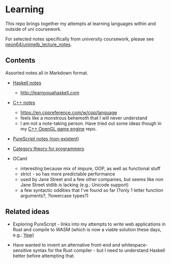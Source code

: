 # Learning

This repo brings together my attempts at learning languages within and outside of uni coursework.

For selected notes specifically from university coursework, please see [neon64/unimelb_lecture_notes](https://github.com/neon64/unimelb_lecture_notes/).

## Contents

Assorted notes all in Markdown format.

- [Haskell notes](haskell/README.md)
  - http://learnyouahaskell.com

- [C++ notes](cpp/README.md)
    - https://en.cppreference.com/w/cpp/language
    - feels like a monstrous behemoth that I will never understand
    - I am not a note-taking person. Have tried out some ideas though in my [C++ OpenGL game engine](https://github.com/neon64/cpp_game_engine) repo.

- [PureScript notes (non-existent)](purescript/README.md)

- [Category theory for programmers](bartosz_milewski_blog.md)

- OCaml
    - interesting because mix of impure, OOP, as well as functional stuff
    - strict - so has more predictable performance
    - used by Jane Street and a few other companies, but seems like non Jane Street stdlib is lacking (e.g.: Unicode support)
    - a few syntactic oddities that I've found so far (?only 1 letter function arguments?, ?lowercase types?)

## Related ideas

- Exploring PureScript - links into my attempts to write web applications in Rust and compile to WASM (which is now a viable solution these days, e.g.: [Yew](https://github.com/yewstack/yew))

- Have wanted to invent an alternative front-end and whitespace-sensitive syntax for the Rust compiler - but I need to understand Haskell better before attempting that.
